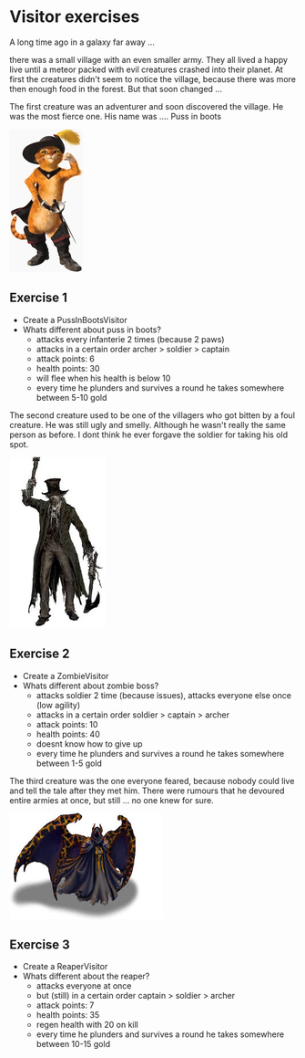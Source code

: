 # Visitor exercises

A long time ago in a galaxy far away ...

there was a small village with an even smaller army.
They all lived a happy live until a meteor packed with evil creatures crashed into their planet.
At first the creatures didn't seem to notice the village, because there was more then enough food in the forest.
But that soon changed ...

The first creature was an adventurer and soon discovered the village. He was the most fierce one.
His name was ....
Puss in boots

![Puss_in_Boots_from_Shrek.png](./src/main/resources/Puss_in_Boots_from_Shrek.png)

## Exercise 1
* Create a PussInBootsVisitor
* Whats different about puss in boots?
    - attacks every infanterie 2 times (because 2 paws)
    - attacks in a certain order archer > soldier > captain
    - attack points: 6
    - health points: 30
    - will flee when his health is below 10
    - every time he plunders and survives a round he takes somewhere between 5-10 gold
 
The second creature used to be one of the villagers who got bitten by a foul creature.
He was still ugly and smelly. Although he wasn't really the same person as before. 
I dont think he ever forgave the soldier for taking his old spot.

![ZombieBoss.jpg](./src/main/resources/ZombieBoss.jpg)
    
## Exercise 2
* Create a ZombieVisitor
* Whats different about zombie boss?
    - attacks soldier 2 time (because issues), attacks everyone else once (low agility)
    - attacks in a certain order soldier > captain > archer
    - attack points: 10
    - health points: 40
    - doesnt know how to give up
    - every time he plunders and survives a round he takes somewhere between 1-5 gold
 
The third creature was the one everyone feared, because nobody could live and tell the tale after they met him.
There were rumours that he devoured entire armies at once, but still ... no one knew for sure. 

![ReaperBoss.jpg](./src/main/resources/ReaperBoss.jpg)
    
## Exercise 3
* Create a ReaperVisitor
* Whats different about the reaper?
    - attacks everyone at once
    - but (still) in a certain order captain > soldier > archer
    - attack points: 7
    - health points: 35
    - regen health with 20 on kill
    - every time he plunders and survives a round he takes somewhere between 10-15 gold

